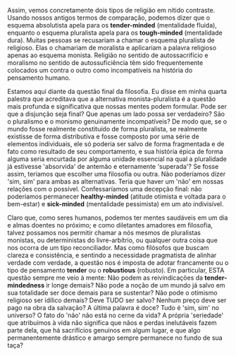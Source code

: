 Assim, vemos concretamente dois tipos de religião em nítido contraste. Usando nossos antigos termos de comparação, podemos dizer que o esquema absolutista apela para os **tender-minded** (mentalidade fluida), enquanto o esquema pluralista apela para os **tough-minded** (mentalidade dura). Muitas pessoas se recusariam a chamar o esquema pluralista de religioso. Elas o chamariam de moralista e aplicariam a palavra religioso apenas ao esquema monista. Religião no sentido de autossacrifício e moralismo no sentido de autossuficiência têm sido frequentemente colocados um contra o outro como incompatíveis na história do pensamento humano.

Estamos aqui diante da questão final da filosofia. Eu disse em minha quarta palestra que acreditava que a alternativa monista-pluralista é a questão mais profunda e significativa que nossas mentes podem formular. Pode ser que a disjunção seja final? Que apenas um lado possa ser verdadeiro? São o pluralismo e o monismo genuinamente incompatíveis? De modo que, se o mundo fosse realmente constituído de forma pluralista, se realmente existisse de forma distributiva e fosse composto por uma série de elementos individuais, ele só poderia ser salvo de forma fragmentada e de fato como resultado de seu comportamento, e sua história épica de forma alguma seria encurtada por alguma unidade essencial na qual a pluralidade já estivesse 'absorvida' de antemão e eternamente 'superada'? Se fosse assim, teríamos que escolher uma filosofia ou outra. Não poderíamos dizer 'sim, sim' para ambas as alternativas. Teria que haver um 'não' em nossas relações com o possível. Confessaríamos uma decepção final: não poderíamos permanecer **healthy-minded** (atitude otimista e voltada para o bem-estar) e **sick-minded** (mentalidade pessimista) em um ato indivisível.

Claro que, como seres humanos, podemos ter mentes saudáveis em um dia e almas doentes no próximo; e como diletantes amadores em filosofia, talvez possamos nos permitir chamar a nós mesmos de pluralistas monistas, ou deterministas do livre-arbítrio, ou qualquer outra coisa que nos ocorra de um tipo reconciliador. Mas como filósofos que buscam clareza e consistência, e sentindo a necessidade pragmatista de alinhar verdade com verdade, a questão nos é imposta de adotar francamente ou o tipo de pensamento **tender** ou o **robustious** (robusto). Em particular, ESTA questão sempre me veio à mente: Não podem as reivindicações da **tender-mindedness** ir longe demais? Não pode a noção de um mundo já salvo em sua totalidade ser doce demais para se sustentar? Não pode o otimismo religioso ser idílico demais? Deve TUDO ser salvo? Nenhum preço deve ser pago na obra da salvação? A última palavra é doce? Tudo é 'sim, sim' no universo? O fato do 'não' não está no cerne da vida? A própria 'seriedade' que atribuímos à vida não significa que nãos e perdas inelutáveis fazem parte dela, que há sacrifícios genuínos em algum lugar, e que algo permanentemente drástico e amargo sempre permanece no fundo de sua taça?